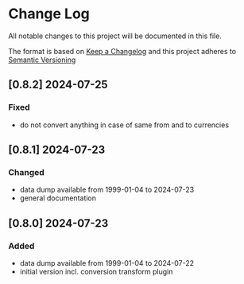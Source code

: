 # Change Log

All notable changes to this project will be documented in this file.

The format is based on [Keep a Changelog](http://keepachangelog.com/) and this project adheres to [Semantic Versioning](https://semver.org/)

## [0.8.2] 2024-07-25

### Fixed

- do not convert anything in case of same from and to currencies



## [0.8.1] 2024-07-23

### Changed

- data dump available from 1999-01-04 to 2024-07-23
- general documentation 


## [0.8.0] 2024-07-23

### Added

- data dump available from 1999-01-04 to 2024-07-22
- initial version incl. conversion transform plugin

